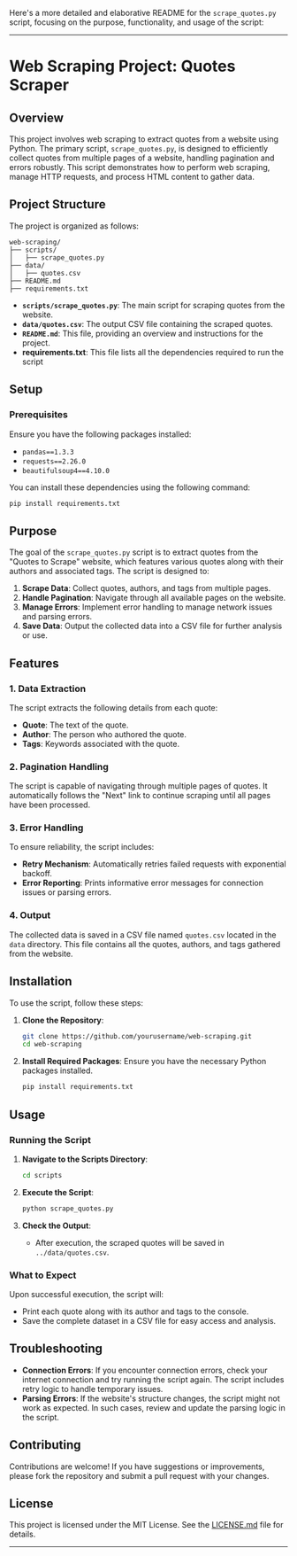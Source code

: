 Here's a more detailed and elaborative README for the `scrape_quotes.py` script, focusing on the purpose, functionality, and usage of the script:

---

# Web Scraping Project: Quotes Scraper

## Overview

This project involves web scraping to extract quotes from a website using Python. The primary script, `scrape_quotes.py`, 
is designed to efficiently collect quotes from multiple pages of a website, handling pagination and errors robustly. 
This script demonstrates how to perform web scraping, manage HTTP requests, and process HTML content to gather data.

## Project Structure

The project is organized as follows:

```
web-scraping/
├── scripts/
│   ├── scrape_quotes.py
├── data/
│   ├── quotes.csv
├── README.md
├── requirements.txt
```

- **`scripts/scrape_quotes.py`**: The main script for scraping quotes from the website.
- **`data/quotes.csv`**: The output CSV file containing the scraped quotes.
- **`README.md`**: This file, providing an overview and instructions for the project.
- **requirements.txt**: This file lists all the dependencies required to run the script

## Setup

### Prerequisites

Ensure you have the following packages installed:

- `pandas==1.3.3`
- `requests==2.26.0`
- `beautifulsoup4==4.10.0`

You can install these dependencies using the following command:

```sh
pip install requirements.txt
```


## Purpose

The goal of the `scrape_quotes.py` script is to extract quotes from the "Quotes to Scrape" website, which features 
various quotes along with their authors and associated tags. The script is designed to:

1. **Scrape Data**: Collect quotes, authors, and tags from multiple pages.
2. **Handle Pagination**: Navigate through all available pages on the website.
3. **Manage Errors**: Implement error handling to manage network issues and parsing errors.
4. **Save Data**: Output the collected data into a CSV file for further analysis or use.

## Features

### 1. Data Extraction

The script extracts the following details from each quote:
- **Quote**: The text of the quote.
- **Author**: The person who authored the quote.
- **Tags**: Keywords associated with the quote.

### 2. Pagination Handling

The script is capable of navigating through multiple pages of quotes. It automatically follows the "Next" link to 
continue scraping until all pages have been processed.

### 3. Error Handling

To ensure reliability, the script includes:
- **Retry Mechanism**: Automatically retries failed requests with exponential backoff.
- **Error Reporting**: Prints informative error messages for connection issues or parsing errors.

### 4. Output

The collected data is saved in a CSV file named `quotes.csv` located in the `data` directory. This file contains all the 
quotes, authors, and tags gathered from the website.

## Installation

To use the script, follow these steps:

1. **Clone the Repository**: 
    ```sh
    git clone https://github.com/yourusername/web-scraping.git
    cd web-scraping
    ```

2. **Install Required Packages**: Ensure you have the necessary Python packages installed.
    ```sh
    pip install requirements.txt
    ```

## Usage

### Running the Script

1. **Navigate to the Scripts Directory**:
    ```sh
    cd scripts
    ```

2. **Execute the Script**:
    ```sh
    python scrape_quotes.py
    ```

3. **Check the Output**: 
   - After execution, the scraped quotes will be saved in `../data/quotes.csv`.

### What to Expect

Upon successful execution, the script will:
- Print each quote along with its author and tags to the console.
- Save the complete dataset in a CSV file for easy access and analysis.

## Troubleshooting

- **Connection Errors**: If you encounter connection errors, check your internet connection and try running the script 
    again. The script includes retry logic to handle temporary issues.
- **Parsing Errors**: If the website's structure changes, the script might not work as expected. In such cases, review 
    and update the parsing logic in the script.

## Contributing

Contributions are welcome! If you have suggestions or improvements, please fork the repository and submit a pull request 
with your changes.

## License

This project is licensed under the MIT License. See the [LICENSE.md](LICENSE.md) file for details.

---
